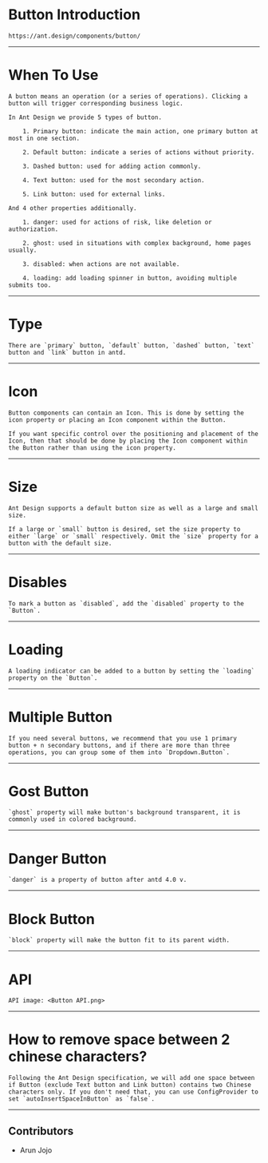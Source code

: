 # Button Introduction
    https://ant.design/components/button/

---

# When To Use
    A button means an operation (or a series of operations). Clicking a button will trigger corresponding business logic.

    In Ant Design we provide 5 types of button.

        1. Primary button: indicate the main action, one primary button at most in one section.

        2. Default button: indicate a series of actions without priority.

        3. Dashed button: used for adding action commonly.

        4. Text button: used for the most secondary action.

        5. Link button: used for external links.

    And 4 other properties additionally.

        1. danger: used for actions of risk, like deletion or authorization.

        2. ghost: used in situations with complex background, home pages usually.

        3. disabled: when actions are not available.

        4. loading: add loading spinner in button, avoiding multiple submits too.

---

# Type 
    There are `primary` button, `default` button, `dashed` button, `text` button and `link` button in antd.
    
---

# Icon 
    Button components can contain an Icon. This is done by setting the icon property or placing an Icon component within the Button.

    If you want specific control over the positioning and placement of the Icon, then that should be done by placing the Icon component within the Button rather than using the icon property.

---

# Size
    Ant Design supports a default button size as well as a large and small size.

    If a large or `small` button is desired, set the size property to either `large` or `small` respectively. Omit the `size` property for a button with the default size.

---

# Disables
    To mark a button as `disabled`, add the `disabled` property to the `Button`.

---

# Loading
    A loading indicator can be added to a button by setting the `loading` property on the `Button`.

---

# Multiple Button
    If you need several buttons, we recommend that you use 1 primary button + n secondary buttons, and if there are more than three operations, you can group some of them into `Dropdown.Button`.
---

# Gost Button
    `ghost` property will make button's background transparent, it is commonly used in colored background.
---

# Danger Button
    `danger` is a property of button after antd 4.0 v.

---

# Block Button
    `block` property will make the button fit to its parent width.

---

# API
    API image: <Button API.png>

---

# How to remove space between 2 chinese characters?
    Following the Ant Design specification, we will add one space between if Button (exclude Text button and Link button) contains two Chinese characters only. If you don't need that, you can use ConfigProvider to set `autoInsertSpaceInButton` as `false`.

---

## Contributors

- Arun Jojo <arunkjojo>